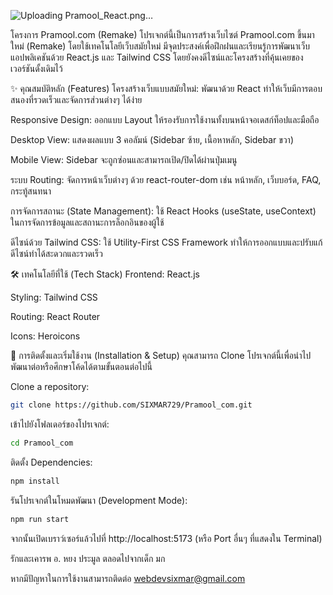 ![Uploading Pramool_React.png…]()


โครงการ Pramool.com (Remake)
โปรเจกต์นี้เป็นการสร้างเว็บไซต์ Pramool.com ขึ้นมาใหม่ (Remake) โดยใช้เทคโนโลยีเว็บสมัยใหม่ มีจุดประสงค์เพื่อฝึกฝนและเรียนรู้การพัฒนาเว็บแอปพลิเคชันด้วย React.js และ Tailwind CSS โดยยังคงดีไซน์และโครงสร้างที่คุ้นเคยของเวอร์ชันดั้งเดิมไว้

✨ คุณสมบัติหลัก (Features)
โครงสร้างเว็บแบบสมัยใหม่: พัฒนาด้วย React ทำให้เว็บมีการตอบสนองที่รวดเร็วและจัดการส่วนต่างๆ ได้ง่าย

Responsive Design: ออกแบบ Layout ให้รองรับการใช้งานทั้งบนหน้าจอเดสก์ท็อปและมือถือ

Desktop View: แสดงผลแบบ 3 คอลัมน์ (Sidebar ซ้าย, เนื้อหาหลัก, Sidebar ขวา)

Mobile View: Sidebar จะถูกซ่อนและสามารถเปิด/ปิดได้ผ่านปุ่มเมนู

ระบบ Routing: จัดการหน้าเว็บต่างๆ ด้วย react-router-dom เช่น หน้าหลัก, เว็บบอร์ด, FAQ, กระทู้สนทนา

การจัดการสถานะ (State Management): ใช้ React Hooks (useState, useContext) ในการจัดการข้อมูลและสถานะการล็อกอินของผู้ใช้

ดีไซน์ด้วย Tailwind CSS: ใช้ Utility-First CSS Framework ทำให้การออกแบบและปรับแก้ดีไซน์ทำได้สะดวกและรวดเร็ว

🛠️ เทคโนโลยีที่ใช้ (Tech Stack)
Frontend: React.js

Styling: Tailwind CSS

Routing: React Router

Icons: Heroicons

🚀 การติดตั้งและเริ่มใช้งาน (Installation & Setup)
คุณสามารถ Clone โปรเจกต์นี้เพื่อนำไปพัฒนาต่อหรือศึกษาโค้ดได้ตามขั้นตอนต่อไปนี้

Clone a repository:
```bash
git clone https://github.com/SIXMAR729/Pramool_com.git
```
เข้าไปยังโฟลเดอร์ของโปรเจกต์:
```bash
cd Pramool_com
```
ติดตั้ง Dependencies:
```bash
npm install
```
รันโปรเจกต์ในโหมดพัฒนา (Development Mode):
```bash
npm run start
```
จากนั้นเปิดเบราว์เซอร์แล้วไปที่ http://localhost:5173 (หรือ Port อื่นๆ ที่แสดงใน Terminal)

รักและเคารพ อ. หยง ประมูล ตลอดไปจากเด็ก มก

หากมีปัญหาในการใช้งานสามารถติดต่อ webdevsixmar@gmail.com
